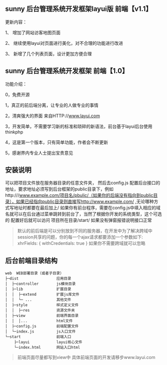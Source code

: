 
##  sunny 后台管理系统开发框架layui版 前端【v1.1】
更新内容：

1、  增加了网站访客地图页面

2、  继续使用layui对页面进行美化，对不合理的功能进行改进

3、  新增了几个列表页面，设计更加方便合理


##  sunny 后台管理系统开发框架 前端【1.0】

功能介绍：

0，免费开源

1，真正的前后端分离，让专业的人做专业的事情

2，清爽强大的界面 来自HTTP://www.layui.com

3，开发简单，不需要学习新的标准和琐碎的新语法，前台基于layui后台使用thinkphp

4，这是第一个版本，只有简单功能，作者会不断更新

5，感谢界内专业人士提出宝贵意见

##  安装说明
可以把项目文件放在服务器目录的任意文件夹，
然后去config.js 配置后台接口的地址，要求地址必须写到后台框架的public目录下，例如http:///www.example.com/项目名/pbulic/（如果你的后端没有指向到public目录），如果已经指向public目录则直接写http://www.example.com/ ,无论哪种方式写地址时都要在最后加上/
如果你有前台程序，需要在config.js中填入相应的域名就可以在后台通过菜单跳转到前台了，当然了根据你开发的系统类型，这个可选的
配置好后就可以访问 项目所在目录/start/ 如果没有弹窗报错说明接口正常

> 默认的前后端是可以分别放到不同的服务器，在开发中为了解决跨域中session共享的问题，你的每一个ajax请求都要添加一个参数如下:
        xhrFields: {
           withCredentials: true
       }
>如果你不需要跨域就可以忽略
##  后台前端目录结构
    web  WEB部署目录（或者子目录）
    ├─dist                 应用目录
    │  ├─controller        js模块目录
    │  ├─lib               扩展目录
    │  │  ├─extend         扩展js库文件
    │  │  └─ ...           其他文件
    │  ├─style             样式定义文件
    │  │  ├─res            资源文件夹
    │  ├─view              前端界面目录
    │  │  │...             html文件
    │  ├─config.js         前端配置文件
    │  └─index.js          js入口文件
    └─start                前端入口
        ├─layui            layui核心文件
        └─index.html       网站入口html
 
> 前端页面尽量都写到view中
> 具体前端页面的开发请移步www.layui.com 
